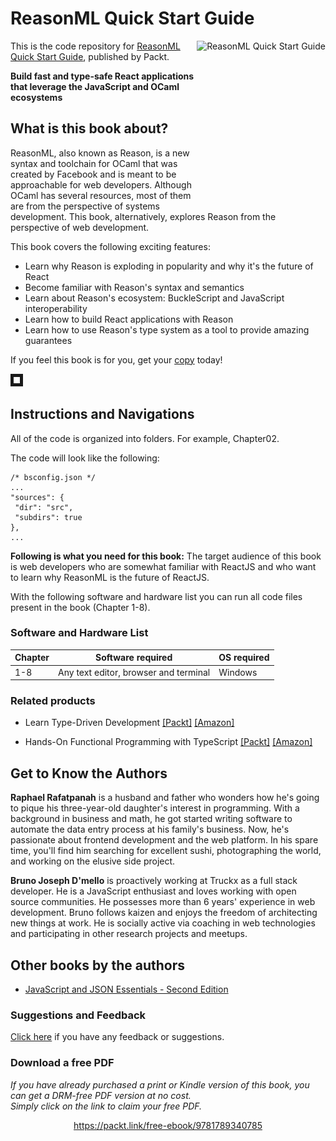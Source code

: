 


# ReasonML Quick Start Guide

<a href="https://www.packtpub.com/application-development/reasonml-quick-start-guide?utm_source=github&utm_medium=repository&utm_campaign=9781789340785"><img src="https://www.packtpub.com/sites/default/files/B11055.png" alt="ReasonML Quick Start Guide" height="256px" align="right"></a>

This is the code repository for [ReasonML Quick Start Guide](https://www.packtpub.com/application-development/reasonml-quick-start-guide?utm_source=github&utm_medium=repository&utm_campaign=9781789340785), published by Packt.

**Build fast and type-safe React applications that leverage the JavaScript and OCaml ecosystems**

## What is this book about?
ReasonML, also known as Reason, is a new syntax and toolchain for OCaml that was created by Facebook and is meant to be approachable for web developers. Although OCaml has several resources, most of them are from the perspective of systems development. This book, alternatively, explores Reason from the perspective of web development.

This book covers the following exciting features:
* Learn why Reason is exploding in popularity and why it's the future of React
* Become familiar with Reason's syntax and semantics
* Learn about Reason's ecosystem: BuckleScript and JavaScript interoperability
* Learn how to build React applications with Reason
* Learn how to use Reason's type system as a tool to provide amazing guarantees

If you feel this book is for you, get your [copy](https://www.amazon.com/dp/1789340780) today!

<a href="https://www.packtpub.com/?utm_source=github&utm_medium=banner&utm_campaign=GitHubBanner"><img src="https://raw.githubusercontent.com/PacktPublishing/GitHub/master/GitHub.png" 
alt="https://www.packtpub.com/" border="5" /></a>


## Instructions and Navigations
All of the code is organized into folders. For example, Chapter02.

The code will look like the following:
```
/* bsconfig.json */
...
"sources": {
 "dir": "src",
 "subdirs": true
},
...
```

**Following is what you need for this book:**
The target audience of this book is web developers who are somewhat familiar with ReactJS and who want to learn why ReasonML is the future of ReactJS.

With the following software and hardware list you can run all code files present in the book (Chapter 1-8).

### Software and Hardware List

| Chapter  | Software required                   | OS required                        |
| -------- | ------------------------------------| -----------------------------------|
| 1-8      | Any text editor, browser and terminal| Windows |


### Related products <Other books you may enjoy>
* Learn Type-Driven Development [[Packt]](https://www.packtpub.com/application-development/learn-type-driven-development?utm_source=github&utm_medium=repository&utm_campaign=9781788838016) [[Amazon]](https://www.amazon.com/dp/1788838017)

* Hands-On Functional Programming with TypeScript [[Packt]](https://www.packtpub.com/application-development/hands-functional-programming-typescript?utm_source=github&utm_medium=repository&utm_campaign=9781788831437) [[Amazon]](https://www.amazon.com/dp/1788831438)

## Get to Know the Authors
**Raphael Rafatpanah** is a husband and father who wonders how he's going to pique his three-year-old daughter's interest in programming. With a background in business and math, he got started writing software to automate the data entry process at his family's business. Now, he's passionate about frontend development and the web platform. In his spare time, you'll find him searching for excellent sushi, photographing the world, and working on the elusive side project.

**Bruno Joseph D'mello** is proactively working at Truckx as a full stack developer. He is a JavaScript enthusiast and loves working with open source communities. He possesses more than 6 years' experience in web development. Bruno follows kaizen and enjoys the freedom of architecting new things at work. He is socially active via coaching in web technologies and participating in other research projects and meetups.

## Other books by the authors
* [JavaScript and JSON Essentials - Second Edition](https://www.packtpub.com/web-development/javascript-and-json-essentials-second-edition?utm_source=github&utm_medium=repository&utm_campaign=9781788624701)

### Suggestions and Feedback
[Click here](https://docs.google.com/forms/d/e/1FAIpQLSdy7dATC6QmEL81FIUuymZ0Wy9vH1jHkvpY57OiMeKGqib_Ow/viewform) if you have any feedback or suggestions.
### Download a free PDF

 <i>If you have already purchased a print or Kindle version of this book, you can get a DRM-free PDF version at no cost.<br>Simply click on the link to claim your free PDF.</i>
<p align="center"> <a href="https://packt.link/free-ebook/9781789340785">https://packt.link/free-ebook/9781789340785 </a> </p>